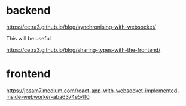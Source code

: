 # backend

https://cetra3.github.io/blog/synchronising-with-websocket/


This will be useful 

https://cetra3.github.io/blog/sharing-types-with-the-frontend/

# frontend

https://jpsam7.medium.com/react-app-with-websocket-implemented-inside-webworker-aba6374e54f0

